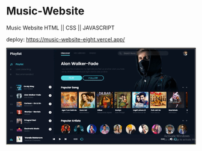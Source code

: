 # Music-Website
Music Website HTML || CSS || JAVASCRIPT

deploy: https://music-website-eight.vercel.app/

<img src="fondo.gif">